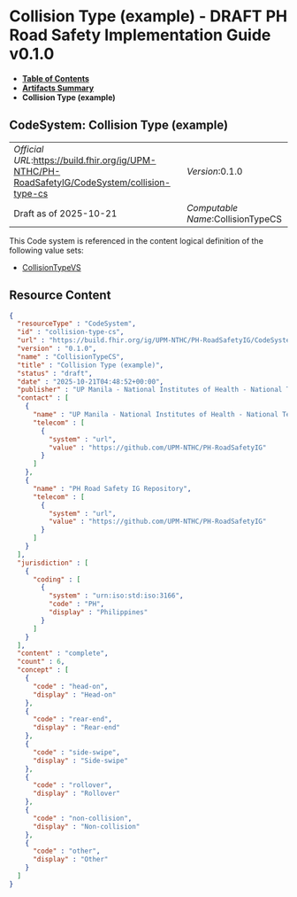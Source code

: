 # Collision Type (example) - DRAFT PH Road Safety Implementation Guide v0.1.0

* [**Table of Contents**](toc.md)
* [**Artifacts Summary**](artifacts.md)
* **Collision Type (example)**

## CodeSystem: Collision Type (example) 

| | |
| :--- | :--- |
| *Official URL*:https://build.fhir.org/ig/UPM-NTHC/PH-RoadSafetyIG/CodeSystem/collision-type-cs | *Version*:0.1.0 |
| Draft as of 2025-10-21 | *Computable Name*:CollisionTypeCS |

 This Code system is referenced in the content logical definition of the following value sets: 

* [CollisionTypeVS](ValueSet-collision-type-vs.md)



## Resource Content

```json
{
  "resourceType" : "CodeSystem",
  "id" : "collision-type-cs",
  "url" : "https://build.fhir.org/ig/UPM-NTHC/PH-RoadSafetyIG/CodeSystem/collision-type-cs",
  "version" : "0.1.0",
  "name" : "CollisionTypeCS",
  "title" : "Collision Type (example)",
  "status" : "draft",
  "date" : "2025-10-21T04:48:52+00:00",
  "publisher" : "UP Manila - National Institutes of Health - National Telehealth Center",
  "contact" : [
    {
      "name" : "UP Manila - National Institutes of Health - National Telehealth Center",
      "telecom" : [
        {
          "system" : "url",
          "value" : "https://github.com/UPM-NTHC/PH-RoadSafetyIG"
        }
      ]
    },
    {
      "name" : "PH Road Safety IG Repository",
      "telecom" : [
        {
          "system" : "url",
          "value" : "https://github.com/UPM-NTHC/PH-RoadSafetyIG"
        }
      ]
    }
  ],
  "jurisdiction" : [
    {
      "coding" : [
        {
          "system" : "urn:iso:std:iso:3166",
          "code" : "PH",
          "display" : "Philippines"
        }
      ]
    }
  ],
  "content" : "complete",
  "count" : 6,
  "concept" : [
    {
      "code" : "head-on",
      "display" : "Head-on"
    },
    {
      "code" : "rear-end",
      "display" : "Rear-end"
    },
    {
      "code" : "side-swipe",
      "display" : "Side-swipe"
    },
    {
      "code" : "rollover",
      "display" : "Rollover"
    },
    {
      "code" : "non-collision",
      "display" : "Non-collision"
    },
    {
      "code" : "other",
      "display" : "Other"
    }
  ]
}

```
